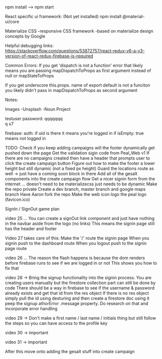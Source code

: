 npm install --> npm start

React specific ui framework:  (Not yet installed)
npm install @material-ui/core

Materialize CSS
-responsive CSS framework
-based on materialize design concepts by Google

Helpful debugging links:
https://stackoverflow.com/questions/53872757/react-redux-v6-a-v3-version-of-react-redux-firebase-is-required

Common Errors:
If you get 'dispatch is not a function' error that likely means you are passing mapDispatchToProps as first argument instead of null or mapStateToProps

If you get underscore this.props. name of export default is not a funciton you likely didn't pass in mapDispatchToProps as second argument


Notes:

Images
-Unsplash
-Noun Project

testuser password: qqqqqqq  
q x7

firebase: auth: if uid is there it means you're logged in
  if isEmpty: true means not logged in

TODO:
Check if you keep adding campaigns will the footer dynamically get pushed down the page
Get the validation sigin code from Peal_Web v1
If there are no campaigns created then have a header that prompts user to click the create campaign button
Figure out how to make the footer a lower height but still dynamic (not a fixed px height)
Guard the locations route as well -> just have a coming soon block in there
Add all of the gesalt components into the create campaign flow
Get a nicer signin form from the internet ... doesn't need to be materializecss just needs to be dynamic
Make the repo private
Create a dev branch, master branch and google maps branch
Have Aaron fork the repo
Make the web icon logo the peal logo (favicon.ico)


SignIn / SignOut game plan

video 25 ...
  You can create a signOut link component and just have nothing in the navbar aside from the logo (no links)
  This means the signin page still has the header and footer

  Video 27 takes care of this:
    Make the '/' route the signin page
    When you signin push to the dashboard route
    When you logout push to the signin page route

video 26 ...
  The reason the flash happens is because the dom renders before firebase runs to see if we are logged in or not
  This shows you how to fix that


video 28 ->
  Bring the signup functionality into the signin process.
  You are creating users manually but the firestore collection part can still be done by code
  There should be a way in firebase to see if the username & password already exists and get that id from the res object
  If there is no res object simply pull the id using desturing and then create a firestore doc using it
  peep the signup athorError .message property. Do research on that and incorporate error handling

video 29 ->
  Don't make a first name / last name / initials thing but still follow the steps so you can have access to the profile key

video 30 ->
  important

video 31 ->
  important

After this move onto adding the gesalt stuff into create campaign
